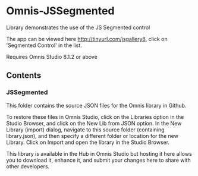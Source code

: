 # Omnis-JSSegmented
Library demonstrates the use of the JS Segmented control

The app can be viewed here http://tinyurl.com/jsgallery8, click on 'Segmented Control' in the list.

Requires Omnis Studio 8.1.2 or above

## Contents
### JSSegmented

This folder contains the source JSON files for the Omnis library in Github. 

To restore these files in Omnis Studio, click on the Libraries option in the Studio Browser, and click on the New Lib from JSON option. In the New Library (import) dialog, navigate to this source folder (containing library.json), and then specify a different folder or location for the new Library. Click on Import and open the library in the Studio Browser. 

This library is available in the Hub in Omnis Studio but hosting it here allows you to download it, enhance it, and submit your changes here to share with other developers.
